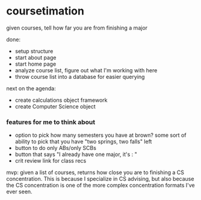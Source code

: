 # coursetimation
given courses, tell how far you are from finishing a major

done: 
- setup structure
- start about page
- start home page
- analyze course list, figure out what I'm working with here
- throw course list into a database for easier querying

next on the agenda:
- create calculations object framework
- create Computer Science object

### features for me to think about
- option to pick how many semesters you have at brown? some sort of ability to pick that you have "two springs, two falls" left
- button to do only ABs/only SCBs
- button that says "I already have one major, it's : "
- crit review link for class recs 

mvp: given a list of courses, returns how close you are to finishing a CS concentration. This is because I specialize in CS advising, but also because the CS concentration is one of the more complex concentration formats I've ever seen. 



